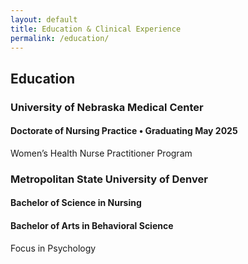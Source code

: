 ```yaml
---
layout: default
title: Education & Clinical Experience
permalink: /education/
---
```

## Education

### University of Nebraska Medical Center
#### Doctorate of Nursing Practice • Graduating May 2025
Women’s Health Nurse Practitioner Program

### Metropolitan State University of Denver
#### Bachelor of Science in Nursing 
#### Bachelor of Arts in Behavioral Science 
Focus in Psychology 
